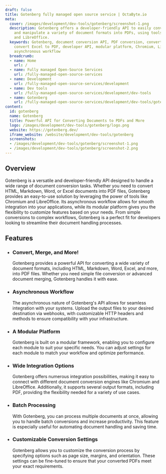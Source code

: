 ```yaml
---
draft: false
title: Gotenberg fully managed open source service | OctaByte.io
meta:
  cover: /images/development/dev-tools/gotenberg/screenshot-1.png
  description: Gotenberg offers a developer-friendly API to easily convert, merge,
    and manipulate a variety of document formats into PDFs, using tools like Chromium
    and LibreOffice.
  keywords: Gotenberg, document conversion API, PDF conversion, convert Word to PDF,
    convert Excel to PDF, developer API, modular platform, Chromium, LibreOffice,
    asynchronous workflow
  breadcrumb:
  - name: Home
    url: /
  - name: Fully managed Open-Source Services
    url: /fully-managed-open-source-services
  - name: Development
    url: /fully-managed-open-source-services/development
  - name: Dev tools
    url: /fully-managed-open-source-services/development/dev-tools
  - name: Gotenberg
    url: /fully-managed-open-source-services/development/dev-tools/gotenberg
content:
  id: gotenberg
  name: Gotenberg
  title: Powerful API for Converting Documents to PDFs and More
  logo: /images/development/dev-tools/gotenberg/logo.png
  website: https://gotenberg.dev/
  iframe_website: /website/development/dev-tools/gotenberg
  screenshots:
  - /images/development/dev-tools/gotenberg/screenshot-1.png
  - /images/development/dev-tools/gotenberg/screenshot-2.png
---
```


## Overview

Gotenberg is a versatile and developer-friendly API designed to handle a wide range of document conversion tasks. Whether you need to convert HTML, Markdown, Word, or Excel documents into PDF files, Gotenberg provides an easy-to-use solution by leveraging the power of tools like Chromium and LibreOffice. Its asynchronous workflow allows for smooth integration into your applications, while its modular platform gives you the flexibility to customize features based on your needs. From simple conversions to complex workflows, Gotenberg is a perfect fit for developers looking to streamline their document handling processes.

## Features

- ### Convert, Merge, and More!

  Gotenberg provides a powerful API for converting a wide variety of document formats, including HTML, Markdown, Word, Excel, and more, into PDF files. Whether you need simple file conversion or advanced document merging, Gotenberg handles it with ease.

- ### Asynchronous Workflow

  The asynchronous nature of Gotenberg's API allows for seamless integration with your systems. Upload the output files to your desired destination via webhooks, with customizable HTTP headers and methods to ensure compatibility with your infrastructure.

- ### A Modular Platform

  Gotenberg is built on a modular framework, enabling you to configure each module to suit your specific needs. You can adjust settings for each module to match your workflow and optimize performance.

- ### Wide Integration Options

  Gotenberg offers numerous integration possibilities, making it easy to connect with different document conversion engines like Chromium and LibreOffice. Additionally, it supports several output formats, including PDF, providing the flexibility needed for a variety of use cases.

- ### Batch Processing

  With Gotenberg, you can process multiple documents at once, allowing you to handle batch conversions and increase productivity. This feature is especially useful for automating document handling and saving time.

- ### Customizable Conversion Settings

  Gotenberg allows you to customize the conversion process by specifying options such as page size, margins, and orientation. These settings can be fine-tuned to ensure that your converted PDFs meet your exact requirements.